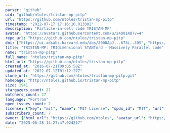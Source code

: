 ```yaml
---
parser: "github"
uid: "github/ntoles/tristan-mp-pitp"
url: "https://github.com/ntoles/tristan-mp-pitp"
timestamp: "2022-07-17 17:16:10.013302"
description: "Particle-in-cell code TRISTAN-MP"
avatar: "https://avatars.githubusercontent.com/u/2400148?v=4"
repo_url: "https://github.com/ntoles/tristan-mp-pitp"
doi: ["https://ui.adsabs.harvard.edu/abs/2008ApJ...673L..39S", "https://ui.adsabs.harvard.edu/abs/2005AIPC..801..345S", "https://ui.adsabs.harvard.edu/abs/2019ascl.soft08008S/abstract"]
title: "TRISTAN-MP: TRIdimensional STANford - Massively Parallel code"
name: "tristan-mp-pitp"
full_name: "ntoles/tristan-mp-pitp"
html_url: "https://github.com/ntoles/tristan-mp-pitp"
created_at: "2016-07-21T09:05:58Z"
updated_at: "2022-07-12T01:12:27Z"
clone_url: "https://github.com/ntoles/tristan-mp-pitp.git"
homepage: "http://ntoles.github.io/tristan-mp-pitp"
size: 1941
stargazers_count: 27
watchers_count: 27
language: "Fortran"
open_issues_count: 2
license: {"key": "mit", "name": "MIT License", "spdx_id": "MIT", "url": "https://api.github.com/licenses/mit", "node_id": "MDc6TGljZW5zZTEz"}
subscribers_count: 7
owner: {"html_url": "https://github.com/ntoles", "avatar_url": "https://avatars.githubusercontent.com/u/2400148?v=4", "login": "ntoles", "type": "User"}
date: "2025-06-28 14:27:47.024217"
---
```

